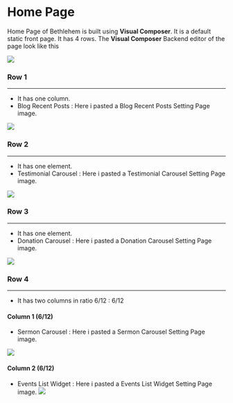 # Home Page

Home Page of Bethlehem is built using **Visual Composer**. It is a default static front page. It has 4 rows. The **Visual Composer** Backend editor of the page look like this

![](http://transvelo.github.io/docs/bethlehem/images/home1.png)

### Row 1
---
* It has one column.
* Blog Recent Posts : Here i pasted a Blog Recent Posts Setting Page image.

![](http://transvelo.github.io/docs/bethlehem/images/home2-blog-recent-post-setting.png)


### Row 2
---
* It has one element.
* Testimonial Carousel : Here i pasted a Testimonial Carousel Setting Page image.

![](http://transvelo.github.io/docs/bethlehem/images/home1-testimonial-carousel.png)

### Row 3
---
* It has one element.
* Donation Carousel : Here i pasted a Donation Carousel Setting Page image.

![](http://transvelo.github.io/docs/bethlehem/images/home1-donation-carousel.png)


### Row 4
---
* It has two columns in ratio 6/12 : 6/12

#### Column 1 (6/12)

* Sermon Carousel : Here i pasted a Sermon Carousel Setting Page image.

![](http://transvelo.github.io/docs/bethlehem/images/home1-sermon-carousel.png)

#### Column 2 (6/12)

* Events List Widget : Here i pasted a Events List Widget Setting Page image.
![](http://transvelo.github.io/docs/bethlehem/images/home1-events-list-widget.png)


